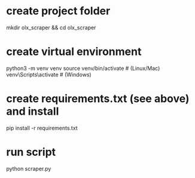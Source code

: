 # create project folder
mkdir olx_scraper && cd olx_scraper

# create virtual environment
python3 -m venv venv
source venv/bin/activate   # (Linux/Mac)
venv\Scripts\activate    # (Windows)

# create requirements.txt (see above) and install
pip install -r requirements.txt

# run script
python scraper.py
